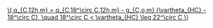 <a href="/eco2_guide_center/1.%20ECO2%20Logic%20Guide/Hee1_Equation_List.html" class="equation-link" target="_blank" rel="noopener noreferrer">
  \( q_{C,12h,m} = q_{C,18^\circ C,12h,m} - g_{C,o,m} (\vartheta_{HC} - 18^\circ C), \quad 18^\circ C < \vartheta_{HC} \leq 22^\circ C \) 
</a>
